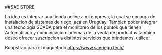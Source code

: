 ##SAE STORE

La idea es integrar una tienda online a mi empresa, la cual se encarga de instalacion de sistemas de riego, aca en Uruguay. Tambien poder integrar una tecnologia SCADA para el monitoreo de los puntos que tienen Automatismo y comunicacion. ademas de la venta de productos tambien deseo ofrecer suscripcion a distintos servicios que brindamos. utilice:

Boopstrap para el maquetado
https://www.saeriego.tech/
